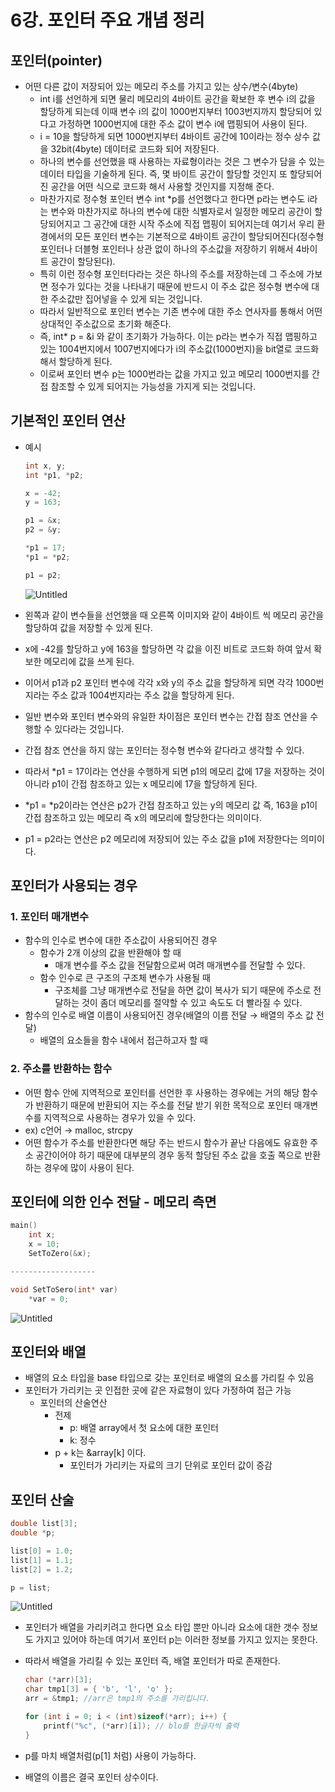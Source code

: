 # 6강. 포인터 주요 개념 정리

## 포인터(pointer)

- 어떤 다른 값이 저장되어 있는 메모리 주소를 가지고 있는 상수/변수(4byte)
    - int i를 선언하게 되면 물리 메모리의 4바이트 공간을 확보한 후 변수 i의 값을 할당하게 되는데 이때 변수 i의 값이 1000번지부터 1003번지까지 할당되어 있다고 가정하면 1000번지에 대한 주소 값이 변수 i에 맵핑되어 사용이 된다.
    - i = 10을 할당하게 되면 1000번지부터 4바이트 공간에 10이라는 정수 상수 값을 32bit(4byte) 데이터로 코드화 되어 저장된다.
    - 하나의 변수를 선언했을 때 사용하는 자료형이라는 것은 그 변수가 담을 수 있는 데이터 타입을 기술하게 된다. 즉, 몇 바이트 공간이 할당할 것인지 또 할당되어진 공간을 어떤 식으로 코드화 해서 사용할 것인지를 지정해 준다.
    - 마찬가지로 정수형 포인터 변수 int *p를 선언했다고 한다면 p라는 변수도 i라는 변수와 마찬가지로 하나의 변수에 대한 식별자로서 일정한 메모리 공간이 할당되어지고 그 공간에 대한 시작 주소에 직접 맵핑이 되어지는데 여기서  우리 환경에서의 모든 포인터 변수는 기본적으로 4바이트 공간이 할당되어진다(정수형 포인터나 더블형 포인터나 상관 없이  하나의 주소값을 저장하기 위해서 4바이트 공간이 할당된다).
    - 특히 이런 정수형 포인터다라는 것은 하나의 주소를 저장하는데 그 주소에 가보면 정수가 있다는 것을 나타내기 때문에 반드시 이 주소 값은 정수형 변수에 대한 주소값만 집어넣을 수 있게 되는 것입니다.
    - 따라서 일반적으로 포인터 변수는 기존 변수에 대한 주소 연사자를 통해서 어떤 상대적인 주소값으로 초기화 해준다.
    - 즉, int* p = &i 와 같이 초기화가 가능하다. 이는 p라는 변수가 직접 맵핑하고 있는 1004번지에서 1007번지에다가 i의 주소값(1000번지)을 bit열로 코드화 해서 할당하게 된다.
    - 이로써 포인터 변수 p는 1000번라는 값을 가지고 있고 메모리 1000번지를 간접 참조할 수 있게 되어지는 가능성을 가지게 되는 것입니다.

## 기본적인 포인터 연산

- 예시
    
    ```cpp
    int x, y;
    int *p1, *p2;
    
    x = -42;
    y = 163;
    
    p1 = &x;
    p2 = &y;
    
    *p1 = 17;
    *p1 = *p2;
    
    p1 = p2;
    ```
    
    ![Untitled](/resources/%EC%82%AC%EB%9E%8C%EB%A7%8C%EC%9D%B4/ch.06/1.png)
    
- 왼쪽과 같이 변수들을 선언했을 때 오른쪽 이미지와 같이 4바이트 씩 메모리 공간을 할당하여 값을 저장할 수 있게 된다.
- x에 -42를 할당하고 y에 163을 할당하면 각 값을 이진 비트로 코드화 하여 앞서 확보한 메모리에 값을 쓰게 된다.
- 이어서 p1과 p2 포인터 변수에 각각 x와 y의 주소 값을 할당하게 되면 각각 1000번지라는 주소 값과 1004번지라는 주소 값을 할당하게 된다.
- 일반 변수와 포인터 변수와의 유일한 차이점은 포인터 변수는 간접 참조 연산을 수행할 수 있다라는 것입니다.
- 간접 참조 연산을 하지 않는 포인터는 정수형 변수와 같다라고 생각할 수 있다.
- 따라서 *p1 = 17이라는 연산을 수행하게 되면 p1의 메모리 값에 17을 저장하는 것이 아니라 p1이 간접 참조하고 있는 x 메모리에 17을 할당하게 된다.
- *p1 = *p2이라는 연산은 p2가 간접 참조하고 있는 y의 메모리 값 즉, 163을 p1이 간접 참조하고 있는 메모리 즉 x의 메모리에 할당한다는 의미이다.
- p1 = p2라는 연산은 p2 메모리에 저장되어 있는 주소 값을 p1에 저장한다는 의미이다.

## 포인터가 사용되는 경우

### 1. 포인터 매개변수

- 함수의 인수로 변수에 대한 주소값이 사용되어진 경우
    - 함수가 2개 이상의 값을 반환해야 할 때
        - 매개 변수를 주소 값을 전달함으로써 여려 매개변수를 전달할 수 있다.
    - 함수 인수로 큰 구조의 구조체 변수가 사용될 때
        - 구조체를 그냥 매개변수로 전달을 하면 값이 복사가 되기 때문에 주소로 전달하는 것이 좀더 메모리를 절약할 수 있고 속도도 더 빨라질 수 있다.
- 함수의 인수로 배열 이름이 사용되어진 경우(배열의 이름 전달 → 배열의 주소 값 전달)
    - 배열의 요소들을 함수 내에서 접근하고자 할 때

### 2. 주소를 반환하는 함수

- 어떤 함수 안에 지역적으로 포인터를 선언한 후 사용하는 경우에는 거의 해당 함수가 반환하기 때문에 반환되어 지는 주소를 전달 받기 위한 목적으로 포인터 매개변수를 지역적으로 사용하는 경우가 있을 수 있다.
- ex) c언어 → malloc, strcpy
- 어떤 함수가 주소를 반환한다면 해당 주는 반드시 함수가 끝난 다음에도 유효한 주소 공간이어야 하기 때문에 대부분의 경우 동적 할당된 주소 값을 호출 쪽으로 반환하는 경우에 많이 사용이 된다.

## 포인터에 의한 인수 전달 - 메모리 측면

```cpp
main()
	int x;
	x = 10;
	SetToZero(&x);

-------------------

void SetToSero(int* var)
	*var = 0;

```

![Untitled](/resources/%EC%82%AC%EB%9E%8C%EB%A7%8C%EC%9D%B4/ch.06/2.png)

## 포인터와 배열

- 배열의 요소 타입을 base 타입으로 갖는 포인터로 배열의 요소를 가리킬 수 있음
- 포인터가 가리키는 곳 인접한 곳에 같은 자료형이 있다 가정하여 접근 가능
    - 포인터의 산술연산
        - 전제
            - p: 배열 array에서 첫 요소에 대한 포인터
            - k: 정수
        - p + k는 &array[k] 이다.
            - 포인터가 가리키는 자료의 크기 단위로 포인터 값이 증감

## 포인터 산술

```cpp
double list[3];
double *p;

list[0] = 1.0;
list[1] = 1.1;
list[2] = 1.2;

p = list;
```

![Untitled](/resources/%EC%82%AC%EB%9E%8C%EB%A7%8C%EC%9D%B4/ch.06/3.png)

- 포인터가 배열을 가리키려고 한다면 요소 타입 뿐만 아니라 요소에 대한 갯수 정보도 가지고 있어야 하는데 여기서 포인터 p는 이러한 정보를 가지고 있지는 못한다.
- 따라서 배열을 가리킬 수 있는 포인터 즉, 배열 포인터가 따로 존재한다.
    
    ```cpp
    char (*arr)[3];
    char tmp1[3] = { 'b', 'l', 'o' };
    arr = &tmp1; //arr은 tmp1의 주소를 가리킵니다.
    
    for (int i = 0; i < (int)sizeof(*arr); i++) {
        printf("%c", (*arr)[i]); // blo를 한글자씩 출력
    }
    ```
    
- p를 마치 배열처럼(p[1] 처럼) 사용이 가능하다.
- 배열의 이름은 결국 포인터 상수이다.